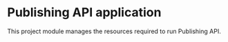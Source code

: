 # Publishing API application

This project module manages the resources required to run Publishing API.
